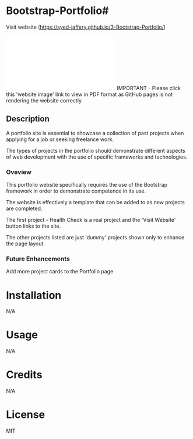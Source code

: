 # Bootstrap-Portfolio#


Visit website (https://syed-jaffery.github.io/3-Bootstrap-Portfolio/)

![website image](../Images/screencapture.pdf)
IMPORTANT - Please click this 'website image' link to view in PDF format as GitHub pages is not rendering the website correctly

## Description

A portfolio site is essential to showcase a collection of past projects when applying for a job or seeking freelance work. 

The types of projects in the portfolio should demonstrate different aspects of web development with the use of specific frameworks and technologies.


###  Oveview

This portfolio website specifically requires the use of the Bootstrap framework in order to demonstrate competence in its use.

The website is effectively a template that can be added to as new projects are completed. 

The first project - Health Check is a real project and the 'Visit Website' button links to the site.

The other projects listed are just 'dummy' projects shown only to enhance the page layout.


### Future Enhancements

Add more project cards to the Portfolio page

# Installation

N/A

# Usage

N/A

# Credits

N/A

# License

MIT
